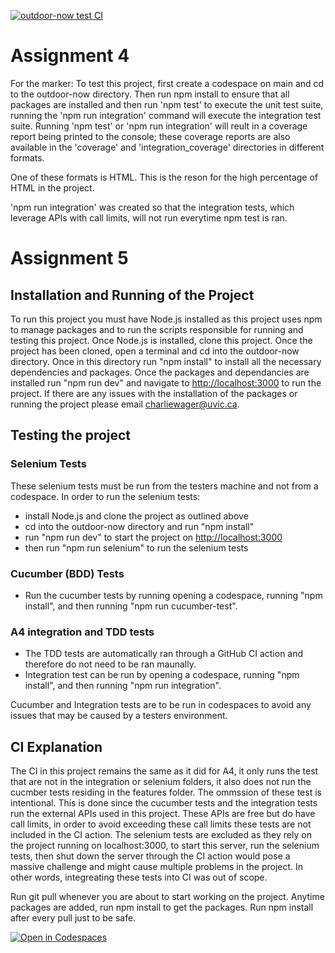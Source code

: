 [![outdoor-now test CI](https://github.com/uvic-seng321/project-req-rats/actions/workflows/outdoor-now_CI_test.yml/badge.svg)](https://github.com/uvic-seng321/project-req-rats/actions/workflows/outdoor-now_CI_test.yml)

# Assignment 4

For the marker: To test this project, first create a codespace on main and cd to the outdoor-now directory. Then run npm install to ensure that all packages are installed and then run 'npm test' to execute the unit test suite, running the 'npm run integration' command will execute the integration test suite. Running 'npm test' or 'npm run integration' will reult in a coverage report being printed to the console; these coverage reports are also available in the 'coverage' and 'integration_coverage' directories in different formats.

One of these formats is HTML. This is the reson for the high percentage of HTML in the project.

'npm run integration' was created so that the integration tests, which leverage APIs with call limits, will not run everytime npm test is ran.

# Assignment 5

## Installation and Running of the Project

To run this project you must have Node.js installed as this project uses npm to manage packages and to run the scripts responsible for running and testing this project. Once Node.js is installed, clone this project. Once the project has been cloned, open a terminal and cd into the outdoor-now directory. Once in this directory run "npm install" to install all the necessary dependencies and packages. Once the packages and dependancies are installed run "npm run dev" and navigate to <http://localhost:3000> to run the project. If there are any issues with the installation of the packages or running the project please email <charliewager@uvic.ca>.

## Testing the project

### Selenium Tests

These selenium tests must be run from the testers machine and not from a codespace. In order to run the selenium tests:

- install Node.js and clone the project as outlined above
- cd into the outdoor-now directory and run "npm install"
- run "npm run dev" to start the project on <http://localhost:3000>
- then run "npm run selenium" to run the selenium tests

### Cucumber (BDD) Tests

- Run the cucumber tests by running opening a codespace, running "npm install", and then running "npm run cucumber-test".

### A4 integration and TDD tests

- The TDD tests are automatically ran through a GitHub CI action and therefore do not need to be ran maunally.
- Integration test can be run by opening a codespace, running "npm install", and then running "npm run integration".

Cucumber and Integration tests are to be run in codespaces to avoid any issues that may be caused by a testers environment.

## CI Explanation

The CI in this project remains the same as it did for A4, it only runs the test that are not in the integration or selenium folders, it also does not run the cucmber tests residing in the features folder. The ommssion of these test is intentional. This is done since the cucumber tests and the integration tests run the external APIs used in this project. These APIs are free but do have call limits, in order to avoid exceeding these call limits these tests are not included in the CI action. The selenium tests are excluded as they rely on the project running on localhost:3000, to start this server, run the selenium tests, then shut down the server through the CI action would pose a massive challenge and might cause multiple problems in the project. In other words, integreating these tests into CI was out of scope.

Run git pull whenever you are about to start working on the project.
Anytime packages are added, run npm install to get the packages.
Run npm install after every pull just to be safe.

[![Open in Codespaces](https://classroom.github.com/assets/launch-codespace-f4981d0f882b2a3f0472912d15f9806d57e124e0fc890972558857b51b24a6f9.svg)](https://classroom.github.com/open-in-codespaces?assignment_repo_id=9789508)
